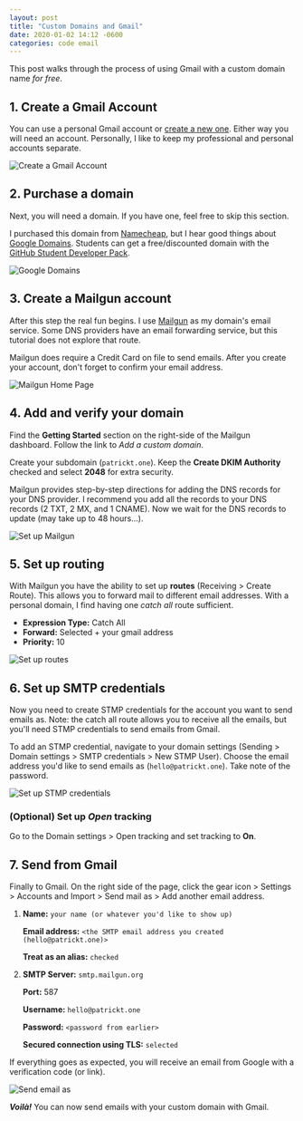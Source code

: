 ```yaml
---
layout: post
title: "Custom Domains and Gmail"
date: 2020-01-02 14:12 -0600
categories: code email
---
```

This post walks through the process of using Gmail with a custom domain name _for free_.

## 1. Create a Gmail Account

You can use a personal Gmail account or [create a new one](https://accounts.google.com/SignUp). Either way you will need an account. Personally, I like to keep my professional and personal accounts separate.

![Create a Gmail Account](/assets/images/custom-domains-and-gmail/00-create-gmail-account.jpg)

## 2. Purchase a domain

Next, you will need a domain. If you have one, feel free to skip this section.

I purchased this domain from [Namecheap](https://www.namecheap.com/), but I hear good things about [Google Domains](https://domains.google/). Students can get a free/discounted domain with the [GitHub Student Developer Pack](https://education.github.com/pack).

![Google Domains](/assets/images/custom-domains-and-gmail/01-purchase-domain.jpg)

## 3. Create a Mailgun account

After this step the real fun begins. I use [Mailgun](https://www.mailgun.com/) as my domain's email service. Some DNS providers have an email forwarding service, but this tutorial does not explore that route.

Mailgun does require a Credit Card on file to send emails. After you create your account, don't forget to confirm your email address.

![Mailgun Home Page](/assets/images/custom-domains-and-gmail/02-create-mailgun-account.jpg)

## 4. Add and verify your domain

Find the **Getting Started** section on the right-side of the Mailgun dashboard. Follow the link to _Add a custom domain_.

Create your subdomain (`patrickt.one`). Keep the **Create DKIM Authority** checked and select **2048** for extra security.

Mailgun provides step-by-step directions for adding the DNS records for your DNS provider. I recommend you add all the records to your DNS records (2 TXT, 2 MX, and 1 CNAME). Now we wait for the DNS records to update (may take up to 48 hours...).

![Set up Mailgun](/assets/images/custom-domains-and-gmail/03-set-up-mailgun.jpg)

## 5. Set up routing

With Mailgun you have the ability to set up **routes** (Receiving > Create Route).  This allows you to forward mail to different email addresses. With a personal domain, I find having one _catch all_ route sufficient.

- **Expression Type:** Catch All
- **Forward:** Selected + your gmail address
- **Priority:** 10

![Set up routes](/assets/images/custom-domains-and-gmail/04-set-up-routes.jpg)

## 6. Set up SMTP credentials

Now you need to create STMP credentials for the account you want to send emails as. Note: the catch all route allows you to receive all the emails, but you'll need STMP credentials to send emails from Gmail.

To add an STMP credential, navigate to your domain settings (Sending > Domain settings > SMTP credentials > New STMP User). Choose the email address you'd like to send emails as (`hello@patrickt.one`). Take note of the password.

![Set up STMP credentials](/assets/images/custom-domains-and-gmail/05-stmp-creds.jpg)

### (Optional) Set up _Open_ tracking

Go to the Domain settings > Open tracking and set tracking to **On**.

## 7. Send from Gmail

Finally to Gmail. On the right side of the page, click the gear icon > Settings > Accounts and Import > Send mail as > Add another email address.

1. **Name:** `your name (or whatever you'd like to show up)`

    **Email address:** `<the SMTP email address you created (hello@patrickt.one)>`

    **Treat as an alias:** `checked`

2. **SMTP Server:** `smtp.mailgun.org`

    **Port:** 587

    **Username:** `hello@patrickt.one`

    **Password:** `<password from earlier>`

    **Secured connection using TLS:** `selected`

If everything goes as expected, you will receive an email from Google with a verification code (or link).

![Send email as](/assets/images/custom-domains-and-gmail/06-send-email-as.jpg)

_**Voilà!**_ You can now send emails with your custom domain with Gmail.